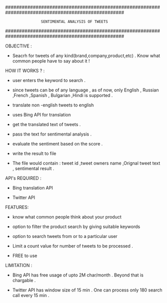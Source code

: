 ###################################################################################################

					SENTIMENTAL ANALYSIS OF TWEETS
	
###################################################################################################


OBJECTIVE : 


- Seacrh for tweets of any kind(brand,company,product,etc) . Know what common people have to say about it !


HOW IT WORKS ? : 

- user enters the keyword to search .

- since tweets can be of any language , as of now, only English , Russian ,French ,Spanish , Bulgarian ,Hindi is supported .

- translate non -english tweets to english 

- uses Bing API for translation 

- get the translated text of tweets .

- pass the text for sentimental analysis .

- evaluate the sentiment based on the score . 

- write the result to file 

- The file would contain : tweet id ,tweet owners name ,Orignal tweet text , sentimental result .




API's REQUIRED :

- Bing translation API

- Twitter API




FEATURES:

- know what common people think about your product

- option to filter the product search by giving suitable keywords

- option to search tweets from or to a particular user

- Limit a count value for number of tweets to be processed .

- FREE to use


LIMITATION :

- Bing API has free usage of upto 2M char/month . Beyond that is chargable .

- Twitter API has window size of  15 min . One can process only 180 search call every 15 min . 

